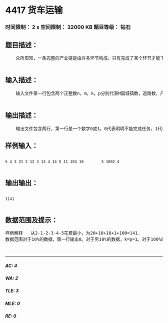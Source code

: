 # 4417 货车运输   
### 时间限制： 2 s     空间限制： 32000 KB     题目等级： 钻石  
## 题目描述：  

<pre>
    众所周知，一条完整的产业链是由许多环节构成，只有完成了某个环节才能下一个环节，必须先完成的环节成为该环节的子环节。M国最大的企业的产业链十分有趣，除了第一个环节外，每个环节有且仅有一个子环节。现在明明当上了该公司的一名货车司机。明明拿到了M国的地图，M国共有n个城镇，m条双向道路。每一环节都在一个城镇中进行，且同一个城镇最多进行一个环节。每一个环节都需要一定重量的原材，供应原材料的仓库也坐落在某几个互不相同的城镇。明明的任务是用货车将仓库中的材料依次运往各个环节所在的城镇。明明在运输过程中可经过一个仓库多次但只能从每一个仓库中装载一次原材料。货车载重量及仓库储量不限。运输途中空货车消耗的费用为路程，载重货车消耗的费用为货车载重量乘以路程。明明想知道他是否能完成任务，如果能完成，那么所消耗的最小费用为多少？如果不能完成，那么最多完成多少环节？（明明可选择任意一个城镇作为出发点）。  

</pre>
  
  
## 输入描述：  

<pre>
    输入文件第一行包含两个正整数n，m，k，p分别代表M国城镇数，道路数，产业链所包含的环节数及仓库数量。    接下来m行，每行三个数x，y，z，表示x城镇到y城镇有一条长度为z的双向道路。    接下来k行，每行两个正整数v，w。代表第v个城镇有一个环节需要完成，该环节需要重量为w材料。输入顺序即为环节完成的先后顺序。    接下来1行，包含P个整数，分别代表仓库所在的城镇编号。  

</pre>
  
  
## 输出描述：  

<pre>
    输出文件包含两行，第一行是一个数字0或1。0代表明明不能完成任务，1代表明明能完成任务。    第二行为一个整数a，第一行输出0则a代表最多可完成a个环节，第一行输出1则a代表完成任务至少需要花费的费用。
</pre>
  
  
## 样例输入：  

<pre><code>
5 4 3 21 2 12 3 13 4 14 5 11 103 10        5 1002 4  

</code></pre>
  
  
## 输出输出：  

<pre><code>
1141  

</code></pre>
  
  
## 数据范围及提示：  

<pre>
样例解释   从2-1-2-3-4-5花费最小，为20+10+10+1+100=141.  
数据范围对于10%的数据，第一行输出0。对于另10%的数据，k=p=1。对于100%的数据，1≤n≤10000；1≤m≤50000；1≤k≤100；1≤p≤10。对于100%的数据，保证数据及答案不超过maxlongint。  
  

</pre>
  
  
***  

##### AC: 4  
##### WA: 2  
##### TLE: 3  
##### MLE: 0  
##### RE: 0  
